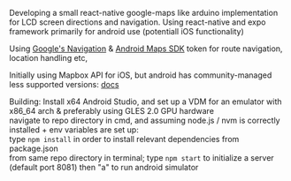 Developing a small react-native google-maps like arduino implementation for LCD screen directions and navigation. Using react-native and expo framework primarily for android use (potentiall iOS functionality)

Using [Google's Navigation](https://developers.google.com/maps/documentation/navigation](https://developers.google.com/maps/documentation/navigation)) 
& [Android Maps SDK](https://developers.google.com/maps/documentation/android-sdk/overview)
token for route navigation, location handling etc,

Initially using Mapbox API for iOS, but android has community-managed less supported versions: [docs](https://docs.mapbox.com/android/maps/guides/)

Building:
Install x64 Android Studio, and set up a VDM for an emulator with x86_64 arch & preferably using GLES 2.0 GPU hardware <br>
navigate to repo directory in cmd, and assuming node.js / nvm is correctly installed + env variables are set up: <br>
type `npm install` in order to install relevant dependencies from package.json <br>
from same repo directory in terminal; type `npm start` to initialize a server (default port 8081) then "a" to run android simulator <br>
